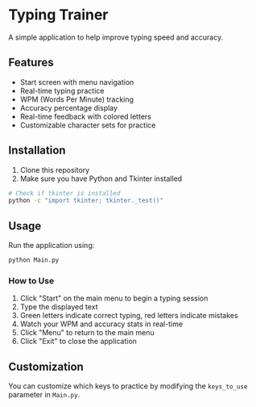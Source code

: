 # Typing Trainer

A simple application to help improve typing speed and accuracy.

## Features

- Start screen with menu navigation
- Real-time typing practice
- WPM (Words Per Minute) tracking
- Accuracy percentage display
- Real-time feedback with colored letters
- Customizable character sets for practice

## Installation

1. Clone this repository
2. Make sure you have Python and Tkinter installed

```bash
# Check if tkinter is installed
python -c "import tkinter; tkinter._test()"
```

## Usage

Run the application using:

```bash
python Main.py
```

### How to Use

1. Click "Start" on the main menu to begin a typing session
2. Type the displayed text
3. Green letters indicate correct typing, red letters indicate mistakes
4. Watch your WPM and accuracy stats in real-time
5. Click "Menu" to return to the main menu
6. Click "Exit" to close the application

## Customization

You can customize which keys to practice by modifying the `keys_to_use` parameter in `Main.py`.
